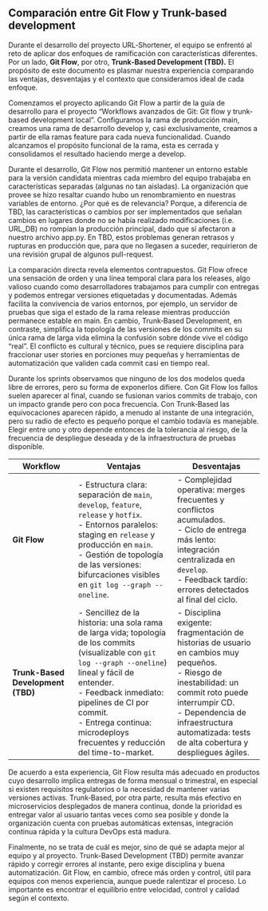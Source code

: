 ## Comparación entre Git Flow y Trunk-based development

Durante el desarrollo del proyecto URL‑Shortener, el equipo se enfrentó al reto de aplicar dos enfoques de ramificación con características diferentes. Por un lado, **Git Flow**, por otro, **Trunk‑Based Development (TBD).** El propósito de este documento es plasmar nuestra experiencia comparando las ventajas, desventajas y el contexto que consideramos ideal de cada enfoque. 

Comenzamos el proyecto aplicando Git Flow a partir de la guía de desarrollo para el proyecto “Workflows avanzados de Git: Git flow y trunk-based development local”. Configuramos la rama de producción main, creamos una rama de desarrollo develop y, casi exclusivamente, creamos a partir de ella ramas feature para cada nueva funcionalidad. Cuando alcanzamos el propósito funcional de la rama, esta es cerrada y consolidamos el resultado haciendo merge a develop.

Durante el desarrollo, Git Flow nos permitió mantener un entorno estable para la versión candidata mientras cada miembro del equipo trabajaba en características separadas (algunas no tan aisladas). La organización que provee se hizo resaltar cuando hubo un renombramiento en nuestras variables de entorno. ¿Por qué es de relevancia? Porque, a diferencia de TBD, las características o cambios por ser implementados que señalan cambios en lugares donde no se había realizado modificaciones (i.e. URL_DB) no rompían la producción principal, dado que sí afectaron a nuestro archivo app.py. En TBD, estos problemas generan retrasos y rupturas en producción que, para que no llegasen a suceder, requirieron de una revisión grupal de algunos pull-request.

La comparación directa revela elementos contrapuestos. Git Flow ofrece una sensación de orden y una línea temporal clara para los releases, algo valioso cuando como desarrolladores trabajamos para cumplir con entregas y podemos entregar versiones etiquetadas y documentadas. Además facilita la convivencia de varios entornos, por ejemplo, un servidor de pruebas que siga el estado de la rama release mientras producción permanece estable en main. En cambio, Trunk‑Based Development, en contraste, simplifica la topología de las versiones de los commits en su única rama de larga vida elimina la confusión sobre dónde vive el código “real”. El conflicto es cultural y técnico, pues se requiere disciplina para fraccionar user stories en porciones muy pequeñas y herramientas de automatización que validen cada commit casi en tiempo real.

Durante los sprints observamos que ninguno de los dos modelos queda libre de errores, pero su forma de exponerlos difiere. Con Git Flow los fallos suelen aparecer al final, cuando se fusionan varios commits de trabajo, con un impacto grande pero con poca frecuencia. Con Trunk‑Based las equivocaciones aparecen rápido, a menudo al instante de una integración, pero su radio de efecto es pequeño porque el cambio todavía es manejable. Elegir entre uno y otro depende entonces de la tolerancia al riesgo, de la frecuencia de despliegue deseada y de la infraestructura de pruebas disponible.



| Workflow                          | Ventajas                                                     | Desventajas                                                  |
| --------------------------------- | ------------------------------------------------------------ | ------------------------------------------------------------ |
| **Git Flow**                      | - Estructura clara: separación de `main`, `develop`, `feature`, `release` y `hotfix`.<br>- Entornos paralelos: staging en `release` y producción en `main`.<br>- Gestión de topología de las versiones: bifurcaciones visibles en `git log --graph --oneline`. | - Complejidad operativa: merges frecuentes y conflictos acumulados.<br>- Ciclo de entrega más lento: integración centralizada en `develop`.<br>- Feedback tardío: errores detectados al final del ciclo. |
| **Trunk-Based Development (TBD)** | - Sencillez de la historia: una sola rama de larga vida; topología de los commits (visualizable con `git log --graph --oneline`) lineal y fácil de entender.<br>- Feedback inmediato: pipelines de CI por commit.<br>- Entrega continua: microdeploys frecuentes y reducción del time-to-market. | - Disciplina exigente: fragmentación de historias de usuario en cambios muy pequeños.<br>- Riesgo de inestabilidad: un commit roto puede interrumpir CD.<br>- Dependencia de infraestructura automatizada: tests de alta cobertura y despliegues ágiles. |

De acuerdo a esta experiencia, Git Flow resulta más adecuado en productos cuyo desarrollo implica entregas de forma mensual o trimestral, en especial si existen requisitos regulatorios o la necesidad de mantener varias versiones activas. Trunk‑Based, por otra parte, resulta más efectivo en microservicios desplegados de manera continua, donde la prioridad es entregar valor al usuario tantas veces como sea posible y donde la organización cuenta con pruebas automáticas extensas, integración continua rápida y la cultura DevOps está madura.

Finalmente, no se trata de cuál es mejor, sino de qué se adapta mejor al equipo y al proyecto. Trunk-Based Development (TBD) permite avanzar rápido y corregir errores al instante, pero exige disciplina y buena automatización. Git Flow, en cambio, ofrece más orden y control, útil para equipos con menos experiencia, aunque puede ralentizar el proceso. Lo importante es encontrar el equilibrio entre velocidad, control y calidad según el contexto.
